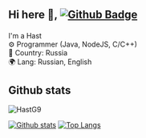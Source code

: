 ## Hi here 👋, [![Github Badge](https://img.shields.io/badge/-HastG9-grey?style=flat&logo=github&logoColor=white&link=https://github.com/HastG9/)](https://www.github.com/HastG9/) <p align='left'>
I'm a Hast <br/>
⚙ Programmer (Java, NodeJS, C/C++) <br/>
🚩 Сountry: Russia <br/>
🌍 Lang: Russian, English <br/>
</p>

## Github stats
<p align=left> <img src=https://komarev.com/ghpvc/?username=HastG9 alt=HastG9 /> </p>

[![Github stats](https://github-readme-stats.vercel.app/api?username=HastG9&show_icons=true&include_all_commits=true)](https://github.com/HastG9/github-readme-stats)
[![Top Langs](https://github-readme-stats.vercel.app/api/top-langs/?username=HastG9&layout=compact)](https://github.com/HastG9/github-readme-stats)
